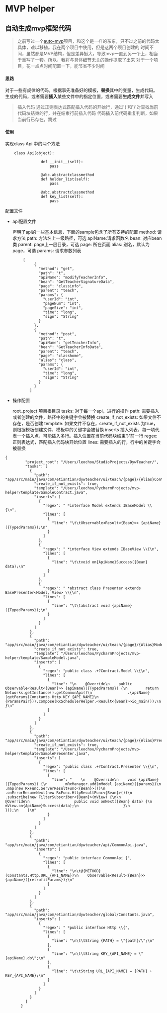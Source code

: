 # MVP helper
## 自动生成mvp框架代码

>之前写过一个[auto-mvp](https://github.com/laxian/auto-mvp)项目，和这个是一样的东东，只不过之前的代码太具体，难以移植。我在两个项目中使用，但是这两个项目创建的
时间不同，虽然都是MVP结构，但是差异挺大，导致mvp一直到另一个上，相当于重写了一套。所以，我将与具体细节无关的操作提取了出来
对于一个项目，花一点点时间配置一下，能节省不少时间

#### 思路

对于一些有规律的代码，根据事先准备好的模板，**替换**其中的变量，生成代码。
生成的代码，或者需要**插入**某些文件中的指定位置，或者需要**生成文件**并写入


> 插入代码
       通过正则表达式匹配插入代码的开始行，通过'{'和'}'对查找当前代码块结束的行，并在结束行前插入代码
       代码插入前代码重复判断，如果当前行已存在，跳过


#### 使用

实现class Api 中的两个方法

```
	class Api(object):

	            def __init__(self):
	                pass

	            @abc.abstractclassmethod
	            def holder_list(self):
	                pass

	            @abc.abstractclassmethod
	            def key_list(self):
	                pass
```

配置文件

+ api配置文件

   声明了api的一些基本信息，下面的sample包含了所有支持的配置
    method: 请求方法
    path:   方法名上一级路径，可选
    apiName:请求函数名
    bean:   对应bean类
    parent: page上一层目录，可选
    page:   所在页面
    alias:  别名，默认为page，可选
    params: 请求参数列表

```
        [
             {
               "method": "get",
               "path": "t",
               "apiName": "modifyTeacherInfo",
               "bean": "GetTeacherSignatureData",
               "page": "classinfo",
               "parent": "teach",
               "params": {
                 "userId": "int",
                 "pageNum": "int",
                 "pageSize": "int",
                 "time": "long",
                 "sign": "String"
               }
             },
             {
               "method": "post",
               "path": "t",
               "apiName": "getTeacherInfo",
               "bean": "GetTeacherInfoData",
               "parent": "teach",
               "page": "classhome",
               "alias": "class",
               "params": {
                 "userId": "int",
                 "time": "long",
                 "sign": "String"
               }
             }
           ]

```

+  操作配置

   root_project    项目根目录
   tasks:          对于每一个api，进行的操作
       path:       需要插入或者创建的文件，路径中的关键字会被替换
       create_if_not_exists:   如果文件不存在，是否创建
       template:               如果文件不存在，create_if_not_exists 为true，则根据模板创建文件，模板中的关键字会被替换
       inserts                 插入列表，每一项代表一个插入点，可能插入多行。插入位置在当前代码块结束'}'前一行
           regex:              正则表达式，匹配插入代码块开始位置
           lines:              需要插入的行，行中的关键字会被替换


```
{
         "project_root": "/Users/leochou/StudioProjects/DywTeacher/",
         "tasks": [
           {
             "path": "app/src/main/java/com/etiantian/dywteacher/ui/teach/{page}/{Alias}Contract.java",
             "create_if_not_exists": true,
             "template": "/Users/leochou/PycharmProjects/mvp-helper/template/SampleContract.java",
             "inserts": [
               {
                 "regex": " *interface Model extends IBaseModel \\{\n",
                 "lines": [
                   {
                     "line": "\t\tObservable<Result<{Bean}>> {apiName}({TypedParams});\n"
                   }
                 ]
               },
               {
                 "regex": " *interface View extends IBaseView \\{\n",
                 "lines": [
                   {
                     "line": "\t\tvoid on{ApiName}Success({Bean} data);\n"
                   }
                 ]
               },
               {
                 "regex": " *abstract class Presenter extends BasePresenter<Model, View> \\{\n",
                 "lines": [
                   {
                     "line": "\t\tabstract void {apiName}({TypedParams});\n"
                   }
                 ]
               }
             ]
           },
           {
             "path": "app/src/main/java/com/etiantian/dywteacher/ui/teach/{page}/{Alias}Model.java",
             "create_if_not_exists": true,
             "template": "/Users/leochou/PycharmProjects/mvp-helper/template/SampleModel.java",
             "inserts": [
               {
                 "regex": "public class .+?Contract.Model \\{\n",
                 "lines": [
                   {
                     "line": "\n    @Override\n    public Observable<Result<{Bean}>> {apiName}({TypedParams}) {\n        return Networks.getInstance().getCommonApi()\n                .{apiName}(getParams(Constants.Http.KEY_{API_NAME}\n                        {ParamsPair})).compose(RxSchedulerHelper.<Result<{Bean}>>io_main());\n    }\n"
                   }
                 ]
               }
             ]
           },
           {
             "path": "app/src/main/java/com/etiantian/dywteacher/ui/teach/{page}/{Alias}Presenter.java",
             "create_if_not_exists": true,
             "template": "/Users/leochou/PycharmProjects/mvp-helper/template/SamplePresenter.java",
             "inserts": [
               {
                 "regex": "public class .+?Contract.Presenter \\{\n",
                 "lines": [
                   {
                     "line": "    \n    @Override\n    void {apiName}({TypedParams}) {\n        mRxManager.add(mModel.{apiName}({params})\n                .map(new RxFunc.ServerResultFunc<{Bean}>())\n                .onErrorResumeNext(new RxFunc.HttpResultFunc<{Bean}>())\n                .subscribe(new FilterSubscriber<{Bean}>(mView) {\n\n                    @Override\n                    public void onNext({Bean} data) {\n                        mView.on{ApiName}Success(data);\n                    }\n                }));\n    }\n"
                   }
                 ]
               }
             ]
           },
           {
             "path": "app/src/main/java/com/etiantian/dywteacher/api/CommonApi.java",
             "inserts": [
               {
                 "regex": "public interface CommonApi {",
                 "lines": [
                   {
                     "line": "\n\t@{METHOD}(Constants.Http.URL_{API_NAME})\n    Observable<Result<{Bean}>> {apiName}({retrofitParams});\n"
                   }
                 ]
               }
             ]
           },
           {
             "path": "app/src/main/java/com/etiantian/dywteacher/global/Constants.java",
             "inserts": [
               {
                 "regex": " *public interface Http \\{",
                 "lines": [
                   {
                     "line": "\n\t\tString {PATH} = \"{path}/\";\n"
                   },
                   {
                     "line": "\n\t\tString KEY_{API_NAME} = \"{apiName}.do\";\n"
                   },
                   {
                     "line": "\t\tString URL_{API_NAME} = {PATH} + KEY_{API_NAME};\n"
                   }
                 ]
               }
             ]
           }
         ]
       }
```